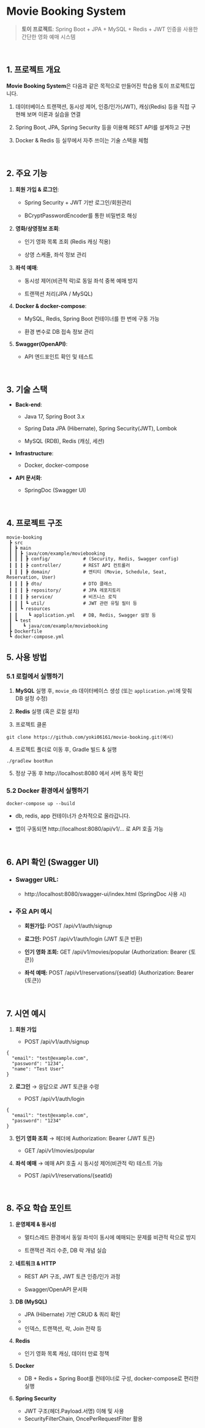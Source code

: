 # Movie Booking System

> **토이 프로젝트**: Spring Boot + JPA + MySQL + Redis + JWT 인증을 사용한 간단한 영화 예매 시스템
<br/>

## 1. 프로젝트 개요

**Movie Booking System**은 다음과 같은 목적으로 만들어진 학습용 토이 프로젝트입니다.

1. 데이터베이스 트랜잭션, 동시성 제어, 인증/인가(JWT), 캐싱(Redis) 등을 직접 구현해 보며 이론과 실습을 연결

2. Spring Boot, JPA, Spring Security 등을 이용해 REST API를 설계하고 구현

3. Docker & Redis 등 실무에서 자주 쓰이는 기술 스택을 체험
<br/>


## 2. 주요 기능

1. **회원 가입 & 로그인**:  
   - Spring Security + JWT 기반 로그인/회원관리  

   - BCryptPasswordEncoder를 통한 비밀번호 해싱  

2. **영화/상영정보 조회**:  
   - 인기 영화 목록 조회 (Redis 캐싱 적용)
  
   - 상영 스케줄, 좌석 정보 관리  

3. **좌석 예매**:  
   - 동시성 제어(비관적 락)로 동일 좌석 중복 예매 방지  

   - 트랜잭션 처리(JPA / MySQL)  

4. **Docker & docker-compose**:  
   - MySQL, Redis, Spring Boot 컨테이너를 한 번에 구동 가능 
 
   - 환경 변수로 DB 접속 정보 관리  

5. **Swagger(OpenAPI)**:  
   - API 엔드포인트 확인 및 테스트  
<br/>

## 3. 기술 스택

- **Back-end**:  
  - Java 17, Spring Boot 3.x  

  - Spring Data JPA (Hibernate), Spring Security(JWT), Lombok  

  - MySQL (RDB), Redis (캐싱, 세션)  

- **Infrastructure**:  
  - Docker, docker-compose  

- **API 문서화**:  
  - SpringDoc (Swagger UI)
<br/>

## 4. 프로젝트 구조

```
movie-booking
 ┣ src
 ┃ ┣ main
 ┃ ┃ ┣ java/com/example/moviebooking
 ┃ ┃ ┃ ┣ config/            # (Security, Redis, Swagger config)
 ┃ ┃ ┃ ┣ controller/        # REST API 컨트롤러
 ┃ ┃ ┃ ┣ domain/            # 엔티티 (Movie, Schedule, Seat, Reservation, User)
 ┃ ┃ ┃ ┣ dto/               # DTO 클래스
 ┃ ┃ ┃ ┣ repository/        # JPA 레포지토리
 ┃ ┃ ┃ ┣ service/           # 비즈니스 로직
 ┃ ┃ ┃ ┗ util/              # JWT 관련 유틸 필터 등
 ┃ ┃ ┗ resources
 ┃ ┃    ┗ application.yml   # DB, Redis, Swagger 설정 등
 ┃ ┗ test
 ┃    ┗ java/com/example/moviebooking
 ┣ Dockerfile
 ┗ docker-compose.yml
```

## 5. 사용 방법

### 5.1 로컬에서 실행하기

1. **MySQL** 실행 후, `movie_db` 데이터베이스 생성 (또는 `application.yml`에 맞춰 DB 설정 수정)  

2. **Redis** 실행 (혹은 로컬 설치)  

3. 프로젝트 클론
```
git clone https://github.com/yoki06161/movie-booking.git(예시)
```

4. 프로젝트 폴더로 이동 후, Gradle 빌드 & 실행
```
./gradlew bootRun
```

5. 정상 구동 후 http://localhost:8080 에서 서버 동작 확인

### 5.2 Docker 환경에서 실행하기
```
docker-compose up --build
```
- db, redis, app 컨테이너가 순차적으로 올라갑니다.

- 앱이 구동되면 http://localhost:8080/api/v1/... 로 API 호출 가능
<br/>

## 6. API 확인 (Swagger UI)
- ### Swagger URL:
  - http://localhost:8080/swagger-ui/index.html (SpringDoc 사용 시)

- ### 주요 API 예시
  - **회원가입:** POST /api/v1/auth/signup

  - **로그인:** POST /api/v1/auth/login (JWT 토큰 반환)

  - **인기 영화 조회:** GET /api/v1/movies/popular (Authorization: Bearer {토큰})

  - **좌석 예매:** POST /api/v1/reservations/{seatId} (Authorization: Bearer {토큰})
<br/>

## 7. 시연 예시
1. **회원 가입**

   - POST /api/v1/auth/signup

```
{
  "email": "test@example.com",
  "password": "1234",
  "name": "Test User"
}
```
2. **로그인** → 응답으로 JWT 토큰을 수령

   - POST /api/v1/auth/login

```
{
  "email": "test@example.com",
  "password": "1234"
}
```
3. **인기 영화 조회** → 헤더에 Authorization: Bearer {JWT 토큰}

   - GET /api/v1/movies/popular

5. **좌석 예매** → 예매 API 호출 시 동시성 제어(비관적 락) 테스트 가능

   - POST /api/v1/reservations/{seatId}

<br/>

## 8. 주요 학습 포인트
1. **운영체제 & 동시성**
   - 멀티스레드 환경에서 동일 좌석이 동시에 예매되는 문제를 비관적 락으로 방지

   - 트랜잭션 격리 수준, DB 락 개념 실습

2. **네트워크 & HTTP**
   - REST API 구조, JWT 토큰 인증/인가 과정

   - Swagger/OpenAPI 문서화

3. **DB (MySQL)**
   - JPA (Hibernate) 기반 CRUD & 쿼리 확인
   - 
   - 인덱스, 트랜잭션, 락, Join 전략 등

4. **Redis**
   - 인기 영화 목록 캐싱, 데이터 만료 정책

5. **Docker**
   - DB + Redis + Spring Boot를 컨테이너로 구성, docker-compose로 편리한 실행

6. **Spring Security**
   - JWT 구조(헤더.Payload.서명) 이해 및 사용
   - SecurityFilterChain, OncePerRequestFilter 활용
<br/>
